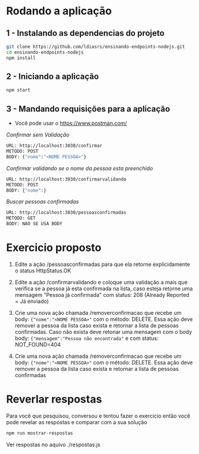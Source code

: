 # Rodando a aplicação

## 1 - Instalando as dependencias do projeto

```bash
git clone https://github.com/ldiasrs/ensinando-endpoints-nodejs.git
cd ensinando-endpoints-nodejs
npm install
```

## 2 - Iniciando a aplicação

```bash
npm start
```

## 3 - Mandando requisições para a aplicação
- Você pode usar o https://www.postman.com/

*Confirmar sem Validação*
```bash
URL: http://localhost:3030/confirmar
METODO: POST
BODY: {"nome":"<NOME PESSOA>"}
```

*Confirmar validando se o nome da pessoa esta preenchido*
```bash
URL: http://localhost:3030/confirmarvalidando
METODO: POST
BODY: {"nome":}
```

*Buscar pessoas confirmadas*
```bash
URL: http://localhost:3030/pessoasconfirmadas
METODO: GET
BODY: NAO SE USA BODY
```

# Exercicio proposto

1) Edite a ação /pessoasconfirmadas para que ela retorne explicidamente o status HttpStatus.OK

2) Edite a ação /confirmarvalidando e coloque uma validação a mais que verifica se a pessoa já esta confirmada na lista, caso esteja retorne uma mensagem "Pessoa já confirmada" com status: 208 (Already Reported = Já enviado)

3) Crie uma nova ação chamada /removerconfirmacao que recebe um body:  ```{"nome":"<NOME PESSOA>"``` com o método: DELETE. Essa ação deve remover a pessoa da lista caso exista e retornar a lista de pessoas confirmadas. Caso não exista deve retonar uma mensagem com o body body:  ```{"mensagem":"Pessoa não encontrada"``` e com status: NOT_FOUND=404

4) Crie uma nova ação chamada /removerconfirmacao que recebe um body:  ```{"nome":"<NOME PESSOA>"``` com o método: DELETE. Essa ação deve remover a pessoa da lista caso exista e retornar a lista de pessoas confirmadas

# Reverlar respostas

Para você que pesquisou, conversou e tentou fazer o exercicio então você pode revelar as respostas e comparar com a sua solução

```bash
npm run mostrar-respostas
```

Ver respostas no aquivo ./respostas.js